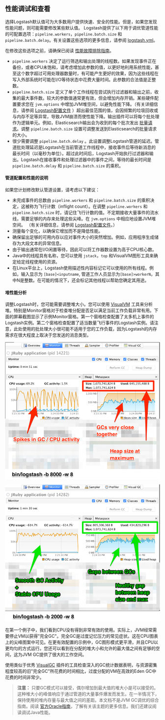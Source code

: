 ## 性能调试和查看

选择Logstash默认值可为大多数用户提供快速、安全的性能。但是，如果您发现性能问题，则可能需要修改某些默认值。 Logstash提供了以下用于调优管道性能的可配置选项：`pipeline.workers`，`pipeline.batch.size` 和 `pipeline.batch.delay`。有关设置这些选项的更多信息，请参阅 [logstash.yml](../04-Setting-Up-and-Running-Logstash/logstash.yml.md)。

在修改这些选项之前，请确保已阅读 [性能故障排除指南](../13-Performance-Tuning/Performance-Troubleshooting-Guide.md)。

- `pipeline.workers` 决定了运行筛选和输出处理的线程数。如果发现事件正在备份，或者CPU未饱和，请考虑增加此参数的值，以更好地利用系统性能，甚至这个数字超过可用处理器数量时，有可能产生更好的效果，因为这些线程在写入外部系统时可能在I/O等待状态中花费大量时间。此参数的合法值是正整数。
- `pipeline.batch.size` 定义了单个工作线程在尝试执行过滤器和输出之前，收集的最大事件数。较大的参数值通常更有效，但会增加内存开销。某些硬件配置要求您在 `jvm.options` 中增加JVM堆空间，以避免性能下降。（有关详细信息，请参阅 [Logstash配置文件](../04-Setting-Up-and-Running-Logstash/Logstash-Configuration-Files.md) ）超出最佳范围的值，会因频繁的垃圾回收或与内存不足等异常，导致JVM崩溃而使性能下降。输出插件可以将每个批处理作为逻辑单元。例如，Elasticsearch输出会为收到的每个批次发出 [批量请求](https://www.elastic.co/guide/en/elasticsearch/reference/current/docs-bulk.html)。调整 `pipeline.batch.size` 设置可调整发送到Elasticsearch的批量请求的大小。
- 很少需要调整 `pipeline.batch.delay` 。此设置调整Logstash管道的延迟。管道批处理延迟是Logstash在当前管道工作线程中，接收事件后等待新消息的最长时间（以毫秒为单位）。超过此时间后，Logstash开始执行过滤器和输出。Logstash在接收事件和处理过滤器中的事件之间，等待的最长时间是 `pipeline.batch.delay` 和 `pipeline.batch.size` 的乘积。

#### 管道配置和性能的说明

如果您计划修改默认管道设置，请考虑以下建议：

- 未完成事件的总数由 `pipeline.workers` 和 `pipeline.batch.size` 的乘积决定，这被称为飞行计数（inflight count）。在调整 `pipeline.workers` 和 `pipeline.batch.size` 时，请记住飞行计数的值。不定期接收大量事件的流水线，需要足够的内存来处理这些尖峰。在 `jvm.options` 中相应地设置JVM堆空间。 （有关详细信息，请参阅 [Logstash配置文件](../04-Setting-Up-and-Running-Logstash/Logstash-Configuration-Files.md)。）
- 测量每个变化，以确保它增加而不是降低性能。
- 确保留出足够的可用内存以应对事件大小的突然增加。例如，应用程序生成储存为大段文本的异常信息。
- 由于输出通常在I/O闲置等待，因此可以将工作器数设置为高于CPU核心数。
- Java中的线程具有名称，您可以使用 `jstack`，`top` 和VisualVM图形工具来确定给定线程使用的资源。
- 在Linux平台上，Logstash使用描述性内容标记它可以使用的所有线程。例如，输入显示为 `[base]<inputname`, 管道工作人员显示为`[base]>workerN`，其中N是整数。在可能的情况下，还会标记其他线程以帮助您确定其用途。

#### 堆性能分析

调整Logstash时，您可能需要调整堆大小。您可以使用 [VisualVM](https://visualvm.github.io) 工具来分析堆。特别是Monitor窗格对于检查堆分配是否足以满足当前工作负载非常有用。下面的屏幕截图显示了示例Monitor窗格。第一个窗格检查配置了太多机上事件的Logstash实例。第二个窗格检查配置了适当数量飞行事件的Logstash实例。请注意，此处使用的批处理大小很可能不适用于您的工作负载，因为Logstash的内存需求在很大程度上取决于您发送的消息类型。

![pipeline_overload](../source/images/ch-13/pipeline_overload.png)

![pipeline_correct_load](../source/images/ch-13/pipeline_correct_load.png)

在第一个例子中，我们看到CPU没有得到非常有效的使用。实际上，JVM经常需要停止VM以获得"完全GC"。完全GC是过度记忆压力的常见症状。这在CPU图表上的尖峰图案中可见。在更有效配置的示例中，GC图形模式更平滑，并且CPU以更均匀的方式运行。您还可以看到在分配的堆大小和允许的最大值之间有足够的空间，这为JVM GC提供了很大的工作空间。

使用类似于优秀 [VisualGC](https://visualvm.github.io/plugins.html) 插件的工具检查深入的GC统计数据表明，与资源密集程度较高的旧"完全GC"所花费的时间相比，过度分配的VM在高效的Eden GC中花费的时间非常少。 

> **注意：**
> 只要GC模式可以接受，偶尔增加到最大值的堆大小是可以接受的。这种堆大小的峰值响应于通过管道的大量事件爆发而发生。在一半情况下，保持使用的堆内存量与最大值之间的差距。本文档不是JVM GC调优的综合指南。阅读 [官方Oracle指南](https://www.oracle.com/webfolder/technetwork/tutorials/obe/java/gc01/index.html)，了解有关该主题的更多信息。我们还建议阅读调试Java性能。
